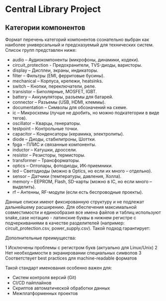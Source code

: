 # Central Library Project

## Категории компонентов

Формат перечень категорий компонентов сознательно выбран как наиболее универсальный и предсказуемый для технических систем. Список групп представлен ниже:

- audio – Аудиокомпоненты (микрофоны, динамики, кодеки).
- circuit_protection - Предохранители, TVS-диоды, варисторы.
- display – Дисплеи, экраны, индикаторы.
- filter – Фильтры (EMI, ферритовые бусины).
- mechanical – Корпуса, крепежи, heatsinks.
- switch – Кнопки, переключатели, реле.
- transistor – Биполярные, MOSFET, IGBT.
- battery – Аккумуляторы, разъемы для батарей.
- connector – Разъемы (USB, HDMI, клеммы).
- documentation – Символы для обозначений на схеме.
- ic – Микросхемы (лучше не дробить, но можно подкатегории в виде тегов).
- oscillator – Кварцы, генераторы.
- testpoint – Контрольные точки.
- capacitor – Конденсаторы (керамика, электролиты).
- diode – Диоды, стабилитроны, Шоттки.
- fpga – ПЛИС и связанные компоненты.
- inductor – Катушки, дроссели.
- resistor – Резисторы, термисторы.
- transformer – Трансформаторы.
- optics – Оптопары, фотодиоды, ИК-приемники.
- led – Светодиоды (можно в Optics, но если их много – отдельно).
- sensor – Датчики (температуры, давления, Холла).
- memory – EEPROM, Flash, SD-карты (можно в IC, но если много – выделить).
- rf – Антенны, RF-модули (если есть беспроводные проекты).

Данные списки имеют фиксированную структуру и не подлежат дальнейшему расширению. Для обеспечения максимальной совместимости и единообразия все имена файлов и таблиц используют snake_case нотацию - латинские буквы в нижнем регистре с подчеркиваниями в качестве разделителей (например: circuit_protection.csv, power_supply.csv). Такой подход гарантирует:

Дополнительные преимущества:

1 Исключены проблемы с регистром букв (актуально для Linux/Unix)
2 Нет необходимости в экранировании специальных символов
3 Соответствует best practices для machine-readable форматов

Такой стандарт именования особенно важен для:

- Систем контроля версий (Git)
- CI/CD пайплайнов
- Скриптов автоматической обработки данных
- Межплатформенных проектов